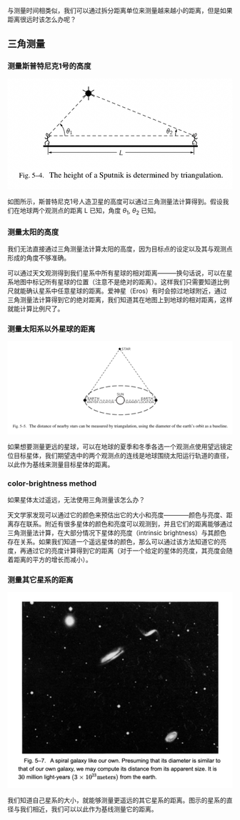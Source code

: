 与测量时间相类似，我们可以通过拆分距离单位来测量越来越小的距离，但是如果距离很远时该怎么办呢？

## 三角测量
### 测量斯普特尼克1号的高度
![斯普特尼克1号的高度测量](/assets/volume-1/fig-5-4.png)

如图所示，斯普特尼克1号人造卫星的高度可以通过三角测量法计算得到。假设我们在地球两个观测点的距离 L 已知，角度 $\theta$<sub>1</sub>, $\theta$<sub>2</sub> 已知。

### 测量太阳的高度
我们无法直接通过三角测量法计算太阳的高度，因为目标点的设定以及其与观测点形成的角度不够准确。

可以通过天文观测得到我们星系中所有星球的相对距离———换句话说，可以在星系地图中标记所有星球的位置（注意不是绝对的距离）。这样我们只需要知道比例尺就能确认星系中任意星球的距离。爱神星（Eros）有时会掠过地球附近，通过三角测量法计算得到它的绝对距离，我们知道其在地图上到地球的相对距离，这样就能计算比例尺了。

### 测量太阳系以外星球的距离
![基于地球围绕太阳运行轨道的直径计算太阳系以外星球的距离](/assets/volume-1/fig-5-5.png)

如果想要测量更远的星球，可以在地球的夏季和冬季各选一个观测点使用望远镜定位目标星体，我们期望选中的两个观测点的连线是地球围绕太阳运行轨道的直径，以此作为基线来测量目标星体的距离。

### color-brightness method
如果星体太过遥远，无法使用三角测量该怎么办？

天文学家发现可以通过它的颜色来预估出它的大小和亮度————颜色与亮度、距离存在联系。附近有很多星体的颜色和亮度可以观测到，并且它们的距离能够通过三角测量法计算，在大部分情况下星体的亮度（intrinsic brightness）与其颜色存在关系。如果我们知道一个遥远星体的颜色，那么可以通过该方法知道它的亮度，再通过它的亮度计算得到它的距离（对于一个给定的星体的亮度，其亮度会随着距离的平方的增长而减小）。

### 测量其它星系的距离
![其它的星系](/assets/volume-1/fig-5-7.png)

我们知道自己星系的大小，就能够测量更遥远的其它星系的距离。图示的星系的直径与我们相近，我们可以以此作为基线测量它的距离。

